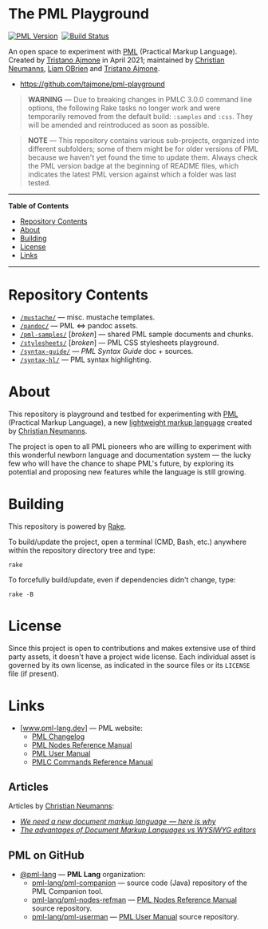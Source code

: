 # The PML Playground

[![PML Version][PML badge]][Get PML]&nbsp;
[![Build Status][Travis badge]][Travis link]

An open space to experiment with [PML]  (Practical Markup Language).
Created by [Tristano Ajmone] in April 2021; maintained by [Christian Neumanns], [Liam OBrien] and [Tristano Ajmone].

- https://github.com/tajmone/pml-playground


> **WARNING** — Due to breaking changes in PMLC 3.0.0 command line options, the following Rake tasks no longer work and were temporarily removed from the default build: `:samples` and `:css`.
> They will be amended and reintroduced as soon as possible.

<!-- separator -->

> **NOTE** — This repository contains various sub-projects, organized into different subfolders; some of them might be for older versions of PML because we haven't yet found the time to update them.
> Always check the PML version badge at the beginning of README files, which indicates the latest PML version against which a folder was last tested.

-----

**Table of Contents**

<!-- MarkdownTOC autolink="true" bracket="round" autoanchor="false" lowercase="only_ascii" uri_encoding="true" levels="1,2,3" -->

- [Repository Contents](#repository-contents)
- [About](#about)
- [Building](#building)
- [License](#license)
- [Links](#links)

<!-- /MarkdownTOC -->

-----

# Repository Contents

- [`/mustache/`][mustache/] — misc. mustache templates.
- [`/pandoc/`][pandoc/] — PML &hArr; pandoc assets.
- [`/pml-samples/`][pml-samples/] \[_broken_\] — shared PML sample documents and chunks.
- [`/stylesheets/`][stylesheets/] \[_broken_\] — PML CSS stylesheets playground.
- [`/syntax-guide/`][syntax-guide/] — _PML Syntax Guide_ doc + sources.
- [`/syntax-hl/`][syntax-hl/] — PML syntax highlighting.

# About

This repository is playground and testbed for experimenting with [PML]  (Practical Markup Language), a new [lightweight markup language] created by [Christian Neumanns].

The project is open to all PML pioneers who are willing to experiment with this wonderful newborn language and documentation system — the lucky few who will have the chance to shape PML's future, by exploring its potential and proposing new features while the language is still growing.


# Building

This repository is powered by [Rake].

To build/update the project, open a terminal (CMD, Bash, etc.) anywhere within the repository directory tree and type:

    rake

To forcefully build/update, even if dependencies didn't change, type:

    rake -B


# License

Since this project is open to contributions and makes extensive use of third party assets, it doesn't have a project wide license.
Each individual asset is governed by its own license, as indicated in the source files or its `LICENSE` file (if present).

# Links

- [www.pml-lang.dev] — PML website:
    + [PML Changelog]
    + [PML Nodes Reference Manual]
    + [PML User Manual]
    + [PMLC Commands Reference Manual]

<!-- MarkdownTOC:excluded -->
## Articles

Articles by [Christian Neumanns]:

- [_We need a new document markup language  — here is why_][2019article]
- _[The advantages of Document Markup Languages vs WYSIWYG editors]_

<!-- MarkdownTOC:excluded -->
## PML on GitHub

- [@pml-lang] — __PML Lang__ organization:
    + [pml-lang/pml-companion] — source code (Java) repository of the PML Companion tool.
    + [pml-lang/pml-nodes-refman] — [PML Nodes Reference Manual] source repository.
    + [pml-lang/pml-userman] — [PML User Manual] source repository.

<!-----------------------------------------------------------------------------
                               REFERENCE LINKS
------------------------------------------------------------------------------>

[lightweight markup language]: https://en.wikipedia.org/wiki/Lightweight_markup_language "Wikipedia page 'Lightweight markup language'"

[Rake]: https://ruby.github.io/rake/ "Visit Rake website"

<!-- PML -->

[www.pml-lang.dev]: https://www.pml-lang.dev "Visit PML website"
[PML]: https://www.pml-lang.dev "Visit PML website"
[Get PML]: https://www.pml-lang.dev/downloads/install.html "Go to the PML download page"
[PML binaries]: https://www.pml-lang.dev/downloads/install.html "Download precompiled PML binaries"

<!-- PML Docs & Articles -->

[PML Changelog]: https://www.pml-lang.dev/docs/changelog/index.html "View the PML Changelog"
[PML Nodes Reference Manual]: https://www.pml-lang.dev/docs/reference_manual/index.html "Read the online PML Nodes Reference Manual"
[PML User Manual]: https://www.pml-lang.dev/docs/user_manual/index.html "Read the online PML User Manual"
[PMLC Commands Reference Manual]: https://www.pml-lang.dev/docs/commands_manual/index.html "Read the online PMLC Commands Reference Manual"

[2019article]: https://www.freecodecamp.org/news/we-need-a-new-document-markup-language-c22e0ec44e15/ "Read full article at freeCodeCamp"
[The advantages of Document Markup Languages vs WYSIWYG editors]: https://www.pml-lang.dev/docs/articles/advantages-markup-language-vs-word-processor/index.html "Read full article at PMl website"

<!-- PML GitHub -->

[@pml-lang]: https://github.com/pml-lang "View GitHub profile of the Practical Markup Language organization"
[pml-lang/pml-companion]: https://github.com/pml-lang/pml-companion "Visit repository on GitHub"
[pml-lang/pml-nodes-refman]: https://github.com/pml-lang/pml-nodes-refman "Visit repository on GitHub"
[pml-lang/pml-userman]: https://github.com/pml-lang/pml-userman "Visit repository on GitHub"

<!-- badges -->

[PML badge]: https://img.shields.io/badge/PML-3.1.0-yellow "Supported PML version (click for PML Companion download page)"
[Travis badge]: https://travis-ci.com/tajmone/Sublime-PML.svg?branch=main
[Travis link]: https://travis-ci.com/tajmone/Sublime-PML "Travis CI: EditorConfig validation status"

<!-- project files and folders -->

[mustache/]: ./mustache/ "Navigate to mustache templates folder"
[pandoc/]: ./pandoc/ "Navigate to pandoc folder"
[pml-samples/]: ./pml-samples/ "Navigate to PML samples folder"
[stylesheets/]: ./stylesheets/ "Navigate to CSS stylesheets folder"
[syntax-guide/]: ./syntax-guide/ "Navigate to PML Syntax Guide folder"
[syntax-hl/]: ./syntax-hl/ "Navigate to syntax highlighters folder"

<!-- people -->

[Christian Neumanns]: https://github.com/pml-lang "View Christian Neumanns's GitHub profile"
[Liam OBrien]: https://github.com/celtic-coder "View Liam OBrien's GitHub profile"
[Tristano Ajmone]: https://github.com/tajmone "View Tristano Ajmone's GitHub profile"

<!-- EOF -->
